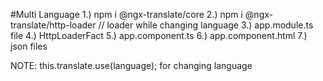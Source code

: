 #Multi Language
1.) npm i @ngx-translate/core
2.) npm i @ngx-translate/http-loader  // loader while changing language
3.) app.module.ts file
4.) HttpLoaderFact
5.) app.component.ts
6.) app.component.html
7.) json files

NOTE:  this.translate.use(language); for changing language
